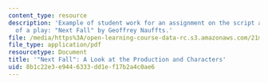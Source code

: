 ```yaml
---
content_type: resource
description: 'Example of student work for an assignment on the script and production
  of a play: "Next Fall" by Geoffrey Nauffts.'
file: /media/https%3A/open-learning-course-data-rc.s3.amazonaws.com/21m-710-script-analysis-fall-2011/8b1c22e3e9446333dd1ef17b2a4c0ae6_MIT21M_710F11_Next_Fall.pdf
file_type: application/pdf
resourcetype: Document
title: '"Next Fall": A Look at the Production and Characters'
uid: 8b1c22e3-e944-6333-dd1e-f17b2a4c0ae6
---
```

